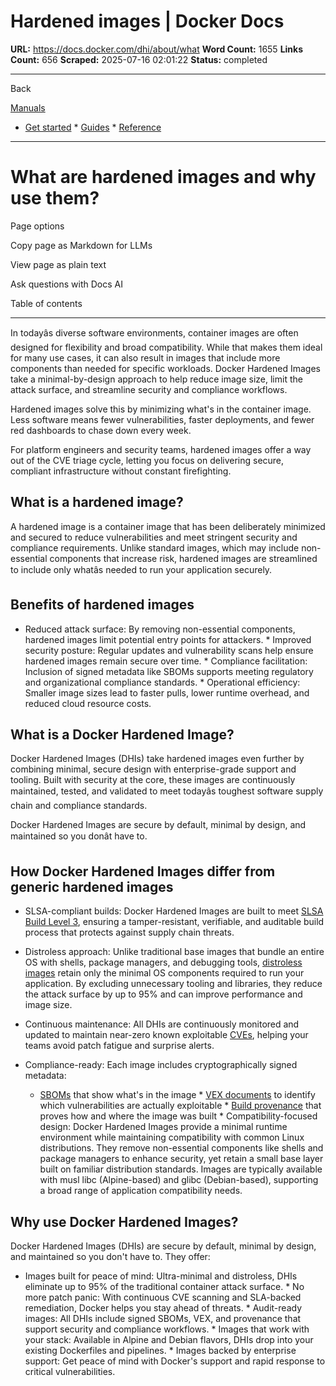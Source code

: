 # Hardened images | Docker Docs

**URL:** https://docs.docker.com/dhi/about/what
**Word Count:** 1655
**Links Count:** 656
**Scraped:** 2025-07-16 02:01:22
**Status:** completed

---

Back

[Manuals](https://docs.docker.com/manuals/)

  * [Get started](https://docs.docker.com/get-started/)   * [Guides](https://docs.docker.com/guides/)   * [Reference](https://docs.docker.com/reference/)

* * *

# What are hardened images and why use them?

Page options

Copy page as Markdown for LLMs

View page as plain text

Ask questions with Docs AI

Table of contents

* * *

In todayâs diverse software environments, container images are often designed for flexibility and broad compatibility. While that makes them ideal for many use cases, it can also result in images that include more components than needed for specific workloads. Docker Hardened Images take a minimal-by-design approach to help reduce image size, limit the attack surface, and streamline security and compliance workflows.

Hardened images solve this by minimizing what's in the container image. Less software means fewer vulnerabilities, faster deployments, and fewer red dashboards to chase down every week.

For platform engineers and security teams, hardened images offer a way out of the CVE triage cycle, letting you focus on delivering secure, compliant infrastructure without constant firefighting.

## What is a hardened image?

A hardened image is a container image that has been deliberately minimized and secured to reduce vulnerabilities and meet stringent security and compliance requirements. Unlike standard images, which may include non-essential components that increase risk, hardened images are streamlined to include only whatâs needed to run your application securely.

## Benefits of hardened images

  * Reduced attack surface: By removing non-essential components, hardened images limit potential entry points for attackers.   * Improved security posture: Regular updates and vulnerability scans help ensure hardened images remain secure over time.   * Compliance facilitation: Inclusion of signed metadata like SBOMs supports meeting regulatory and organizational compliance standards.   * Operational efficiency: Smaller image sizes lead to faster pulls, lower runtime overhead, and reduced cloud resource costs.

## What is a Docker Hardened Image?

Docker Hardened Images \(DHIs\) take hardened images even further by combining minimal, secure design with enterprise-grade support and tooling. Built with security at the core, these images are continuously maintained, tested, and validated to meet todayâs toughest software supply chain and compliance standards.

Docker Hardened Images are secure by default, minimal by design, and maintained so you donât have to.

## How Docker Hardened Images differ from generic hardened images

  * SLSA-compliant builds: Docker Hardened Images are built to meet [SLSA Build Level 3](https://docs.docker.com/dhi/core-concepts/slsa/), ensuring a tamper-resistant, verifiable, and auditable build process that protects against supply chain threats.

  * Distroless approach: Unlike traditional base images that bundle an entire OS with shells, package managers, and debugging tools, [distroless images](https://docs.docker.com/dhi/core-concepts/distroless/) retain only the minimal OS components required to run your application. By excluding unnecessary tooling and libraries, they reduce the attack surface by up to 95% and can improve performance and image size.

  * Continuous maintenance: All DHIs are continuously monitored and updated to maintain near-zero known exploitable [CVEs](https://docs.docker.com/dhi/core-concepts/cves/), helping your teams avoid patch fatigue and surprise alerts.

  * Compliance-ready: Each image includes cryptographically signed metadata:

    * [SBOMs](https://docs.docker.com/dhi/core-concepts/sbom/) that show what's in the image     * [VEX documents](https://docs.docker.com/dhi/core-concepts/vex/) to identify which vulnerabilities are actually exploitable     * [Build provenance](https://docs.docker.com/dhi/core-concepts/provenance/) that proves how and where the image was built   * Compatibility-focused design: Docker Hardened Images provide a minimal runtime environment while maintaining compatibility with common Linux distributions. They remove non-essential components like shells and package managers to enhance security, yet retain a small base layer built on familiar distribution standards. Images are typically available with musl libc \(Alpine-based\) and glibc \(Debian-based\), supporting a broad range of application compatibility needs.

## Why use Docker Hardened Images?

Docker Hardened Images \(DHIs\) are secure by default, minimal by design, and maintained so you don't have to. They offer:

  * Images built for peace of mind: Ultra-minimal and distroless, DHIs eliminate up to 95% of the traditional container attack surface.   * No more patch panic: With continuous CVE scanning and SLA-backed remediation, Docker helps you stay ahead of threats.   * Audit-ready images: All DHIs include signed SBOMs, VEX, and provenance that support security and compliance workflows.   * Images that work with your stack: Available in Alpine and Debian flavors, DHIs drop into your existing Dockerfiles and pipelines.   * Images backed by enterprise support: Get peace of mind with Docker's support and rapid response to critical vulnerabilities.